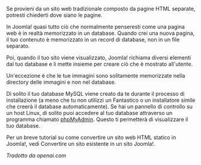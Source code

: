 <!-- Filename: Where_are_the_web_pages%3F / Display title: Dove sono le pagine web? -->

Se provieni da un sito web tradizionale composto da pagine HTML separate,
potresti chiederti dove siano le pagine.

In Joomla! quasi tutto ciò che normalmente penseresti come una pagina web
è in realtà memorizzato in un database. Quando crei una nuova pagina, il tuo
contenuto è memorizzato in un record di database, non in un file separato.

Poi, quando il tuo sito viene visualizzato, Joomla! richiama diversi elementi
dal tuo database e li mette insieme per creare ciò che è mostrato all'utente.

Un'eccezione è che le tue immagini sono solitamente memorizzate nella
directory delle immagini e non nel database.

Di solito il tuo database MySQL viene creato da te durante il processo di
installazione (a meno che tu non utilizzi un Fantastico o un installatore simile
che creerà il database automaticamente). Se hai un pannello di controllo su un
host Linux, di solito puoi accedere al tuo database attraverso un programma
chiamato <a href="http://www.phpmyadmin.net/"
rel="nofollow noreferrer noopener">phpMyAdmin</a>. Questo
ti permetterà di visualizzare il tuo database.

Per un breve tutorial su come convertire un sito web HTML statico in Joomla!,
vedi  Convertire un sito esistente in un sito Joomla!.

*Tradotto da openai.com*

